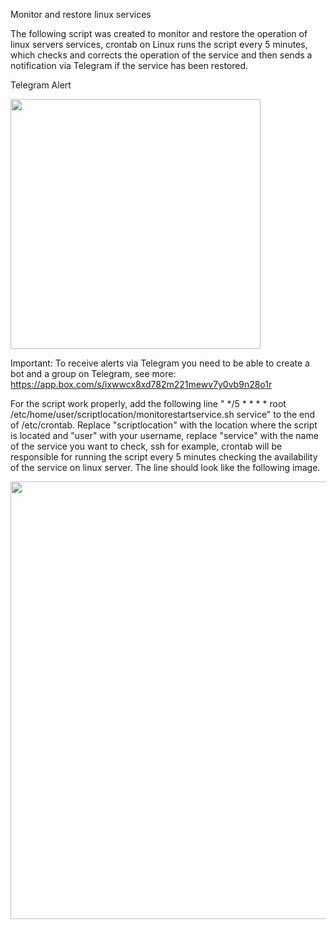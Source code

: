 Monitor and restore linux services

The following script was created to monitor and restore the operation of linux servers services, crontab on Linux runs the script every 5 minutes, which checks and corrects the operation of the service and then sends a notification via Telegram if the service has been restored.<br />

Telegram Alert
<div align="left">
<img src="https://app.box.com/s/ofe3mnvf2a609n0nqgkdd4qtmgv6aqcg"width="400px" />
</div>

Important:
To receive alerts via Telegram you need to be able to create a bot and a group on Telegram, see more:
https://app.box.com/s/ixwwcx8xd782m221mewv7y0vb9n28o1r

For the script work properly, add the following line " */5 * * * * root /etc/home/user/scriptlocation/monitorestartservice.sh service" to the end of /etc/crontab. Replace "scriptlocation" with the location where the script is located and "user" with your username, replace "service" with the name of the service you want to check, ssh for example, crontab will be responsible for running the script every 5 minutes checking the availability of the service on linux server. The line should look like the following image.

<div align="left">
<img src="https://public.boxcloud.com/d/1/b1!9s0xW2VKmiS9c9wVnOGA1UgDNbIFbjC9ybI51_Gen1AKX3o17wDEqGx2nCciJsFQyLiiy5G2xpdCHi4i5udjpVQGzTKgg_0fcd3UmPDjs2j_h_dnDIm2ar_pIIkFe0iHog_0zcVhXTxemtHS9LC2y6BdMvZi7ZKMkeZPCv2sVDQxFrnTUP4Vtg4MOMI26mma_4MkEVxRO1uo5bV8UPICXfGGWP7OvFdep5NeDLEJP7b41v04oMEhaBt9X2KZlO3LyfxkYRC6qaZ9MeUEVjbjUMBeDn0cc09ggOD9c2xr0-q4uc9Cy-bOAv2HbK7sewRzAQRHoSCOz7VScDzcXJgPx6-flA2hrvG5Wfw_uH76akCuNrEQmNRuDhgnlryxRuiiKQhhRiiL4cDAz8CKgHMBVQZxw-87c10hju-f9GVS1xoh_ONi9O7VzGBLPwfxdTACmMPdWQ8giQa7-WbTyJdzO3hH3nwx-I-RVNXROFGmUsxwAsarx5NMJmefeuRyT3kxLy0_fM7_1AoMDi5zP1H2aJ8jokdFKzouvwhTxmwl4OxQXAqyJSS6Ls7_DePK3tGhegVkvUzfbQUPHwIXG7hDCuSkkh9sGVc7INkxqtKWgWwe7NB6phaq2_kZVUZdZd827A3sex64CgXL2OsN74Vl2qiiSskfJumoJUCyyIZgW2T2kj5JI6d8dlgTZX43hpsrL_6uyxlyLA6MRl1aMLc8-HrA1XEgIStFCs_riTQs1W98QAyjVeBOG2hY3fc38DDe95y3mtpaOtlPgwFXYhNIZPC6i0c9daMuM5LaeEkHc-We7EN27tO3BJ3x7_Tk0Eti4uqS1A7WGdjD-9oCwFrpRVTpwiPEraMjmBE0IZ1ycYFy6p8vINbamxFgs6h8ylvcsvTqbe1NkGI6RYHwHPIktTYn1iNSlGblsm3Bs6siZWmMj70Kn5zZEcEThvNL5ckSXu-6JmM4PiniAXJOIBq78hlC7i1-i9Dh_Sw_EaJXElK27YGeXIs3G2XiPhcLo9pdBqAJRerrnxpwbh6FghhoE2ECd7ryUi4W8xhV0dRIVOzpW0nqy6QOCI0KKVmN4BbuRWkFtegnH6wQAuojVVzU-3D_8vQWeDR3_l0pp0xz8c-Cq3YRP3LJorDe26fJmMVioqjoFTmGwBa62aj-wYG5fQGryZKkyzu9GWbEPAvYk6R7R1ITdMi0oR2U-QrT0f-fJ_BC9KjdL533CJ68zheBjdWXq5AufldGlvHwdY4fmjBE8L2gisZjyO66J7_IFzE9B71YS3F1Y03qpPIKj8pbzmWJLxuBH6ZrWEKBekuUAGL8UlE3JeD4UgT9e29ABdoJzsFNJK1VlGhjSy_SWLbAXOM9XxC_ufGnQJibihFTFORjhxsiXIRNmwWeYW_D7R-1KsJF5ELtXd_FamognBDrkxzVU1rqMILEFRgG6SWCqk-4YxD1qS2wL9lsGD6wSBkkwQ026nkIz7tGXRwUv56arl8L5INwyVuc8Pbq2Ccu1m1utHkkJ4IezV_PNqB8uhtTzjPCsKEF40Lv7DMFTEAI/download"width="700" />
</div>
